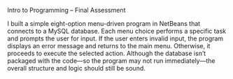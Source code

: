 Intro to Programming – Final Assessment

I built a simple eight-option menu-driven program in NetBeans that connects to a MySQL database. 
Each menu choice performs a specific task and prompts the user for input. 
If the user enters invalid input, the program displays an error message and returns to the main menu. 
Otherwise, it proceeds to execute the selected action.
Although the database isn’t packaged with the code—so the program may not run immediately—the overall structure and logic should still be sound.
